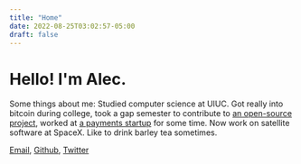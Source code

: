 ```yaml
---
title: "Home"
date: 2022-08-25T03:02:57-05:00
draft: false
---
```


# Hello! I'm Alec.

Some things about me: Studied computer science at UIUC. Got really into bitcoin during college, took a gap semester to contribute to [an open-source project](https://github.com/lightningdevkit), worked at [a payments startup](https://www.lightspark.com) for some time. Now work on satellite software at SpaceX. Like to drink barley tea sometimes.

[Email](mailto:alecchendev@gmail.com), [Github](https://github.com/alecchendev), [Twitter](https://twitter.com/alecchendev)
